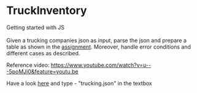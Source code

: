 # TruckInventory
Getting started with JS<br>
<br>
Given a trucking companies json as input, parse the json and prepare a table as shown in the <a href="https://github.com/visrahane/TruckInventory/blob/master/HW4_Description.pdf">assignment</a>. Moreover, handle error conditions and different cases as described.
<br>

Reference video: https://www.youtube.com/watch?v=u---5poMJj0&feature=youtu.be
<p>Have a look <a href="http://www-scf.usc.edu/~rahane/visHomeW4/truckHomePg.html">here</a> and type - "trucking.json" in the textbox</p>

